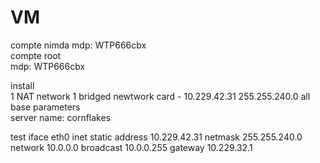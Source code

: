 # VM



compte nimda
mdp: WTP666cbx  
compte root  
mdp: WTP666cbx  

install  
1 NAT network
1 bridged newtwork card - 10.229.42.31 255.255.240.0
all base parameters  
server name: cornflakes


test
iface eth0 inet static
    address 10.229.42.31
    netmask 255.255.240.0
    network 10.0.0.0
    broadcast 10.0.0.255
    gateway 10.229.32.1

